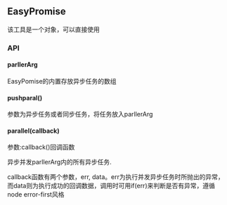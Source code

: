 ## EasyPromise

该工具是一个对象，可以直接使用



### API



#### parllerArg

EasyPomise的内置存放异步任务的数组





#### pushparal()

参数为异步任务或者同步任务，将任务放入parllerArg





#### parallel(callback)

参数:callback()回调函数

异步并发parllerArg内的所有异步任务.

callback函数有两个参数，err, data。err为执行并发异步任务时所抛出的异常，而data则为执行成功的回调数据，调用时可用if(err)来判断是否有异常，遵循node error-first风格



